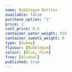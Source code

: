 ```yaml
---
name: Bubblegum Bottles
available: false
purchase_option: "1"
price: 1
cost_price: 0.6
container_water_weight: 919
container_sweets_weight: 0
type: [Gummy]
flavour: [Bubblegum]
colour: [Blue, Pink]
free: [Alcohol]
published: true
---
```

